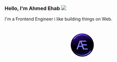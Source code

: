 ### Hello, I'm Ahmed Ehab <img src="https://media.giphy.com/media/hvRJCLFzcasrR4ia7z/giphy.gif" width="3%">

I'm a Frontend Engineer i like building things on Web.

<h1 align="center"><a href="https://goblo7.github.io/aes-portfolio/"><img src="https://raw.githubusercontent.com/Goblo7/aes-portfolio/master/public/imgs/icon512.png" width="75px" alt="AE-logo"></a></h1>
